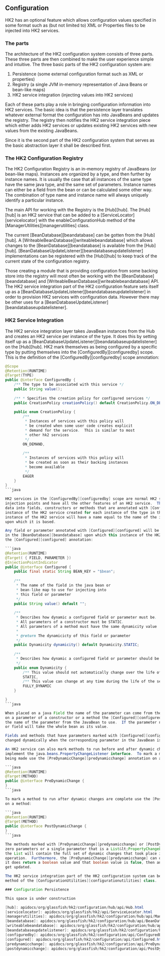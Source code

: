 ## Configuration

HK2 has an optional feature which allows configuration values specified in some format
such as (but not limited to) XML or Properties files to be injected into HK2 services.

### The parts

The architecture of the HK2 configuration system consists of three parts.  These three parts are
then combined to make the user experience simple and intuitive.  The three basic parts of the
HK2 configuration system are:

1.  Persistence (some external configuration format such as XML or properties)
2.  Registry (a single JVM in-memory representation of Java Beans or bean-like maps)
3.  HK2 service integration (injecting values into HK2 services)

Each of these parts play a role in bringing configuration information into HK2 services.  The basic
idea is that the persistence layer translates whatever external format the configuration has into
JavaBeans and updates the registry.  The registry then notifies the HK2 service integration piece
which either adds HK2 services or updates existing HK2 services with new values from the existing
JavaBeans.

Since it is the second part of the HK2 configuration system that serves as the basic abstraction
layer it shall be described first.

### The HK2 Configuration Registry

The HK2 Configuration Registry is an in-memory registry of JavaBeans (or bean-like maps).  Instances
are organized by a type, and then further by instance names.  It is usually the case that all instances
of the same type have the same java type, and the same set of parameters.  Instance names can either
be a field from the bean or can be calculated some other way.  The combination of type name and
instance name will always uniquely identify a particular instance.

The main API for working with the Registry is the [Hub][hub].  The [Hub][hub] is an HK2 service that
can be added to a [ServiceLocator][servicelocator] with the enableConfigurationHub method of the
[ManagerUtilities][managerutilities] class.

The current [BeanDatabase][beandatabase] can be gotten from the [Hub][hub]. A 
[WriteableBeanDatabase][writeablebeandatabase] which allows changes to the [BeanDatabase][beandatabase]
is available from the [Hub][hub].  [BeanDatabaseUpdateListener][beandatabaseupdatelistener] implementations
can be registered with the [Hub][hub] to keep track of the current state of the configuration registry.

Those creating a module that is providing configuration from some backing store into the registry will
most often be working with the [BeanDatabase][beandatabase] and [WriteableBeanDatabase][writeablebeandatabase]
API.  The HK2 service integration part of the HK2 configuration feature sets itself up as a
[BeanDatabaseUpdateListener][beandatabaseupdatelistener] in order to provision HK2 services with configuration
data.  However there may be other uses for a [BeanDatabaseUpdateListener][beandatabaseupdatelistener].

### HK2 Service Integration

The HK2 service integration layer takes JavaBean instances from the Hub and creates an HK2 service per instance
of the type.  It does this by setting itself up as a [BeanDatabaseUpdateListener][beandatabaseupdatelistener]
on the [Hub][hub].  HK2 mark themselves as being configured by a specific type by putting themselves into
the [ConfiguredBy][configuredby] scope.  This is the definition of the [ConfiguredBy][configuredby] scope
annotation:

```java
@Scope
@Retention(RUNTIME)
@Target(TYPE)
public @interface ConfiguredBy {
    /** The type to be associated with this service */
    public String value();
    
    /** * Specifies the creation policy for configured services */
    public CreationPolicy creationPolicy() default CreationPolicy.ON_DEMAND;
    
    public enum CreationPolicy {
        /**
         * Instances of services with this policy will
         * be created when some user code creates explicit
         * demand for the service.  This is similar to most
         * other hk2 services
         */
        ON_DEMAND,
        
        /**
         * Instances of services with this policy will
         * be created as soon as their backing instances
         * become available
         */
        EAGER
    }
}
```java

HK2 services in the [ConfiguredBy][configuredby] scope are normal HK2 services in that they can have normal
injection points and have all the other features of an HK2 service.  They are also able to inject configuration
data into fields, constructors or methods that are annotated with [Configured][configured].  There will be one
instance of the HK2 service created for each instance of the type in the [BeanDatabase][beandatabase].  Each
instance of the HK2 service will have a name equal to the name of the instance in the [BeanDatabase][beandatabase]
upon which it is based.

Any field or parameter annotated with [Configured][configured] will be injected with a value from the JavaBean instance
in the [BeanDatabase][beandatabase] upon which this instance of the HK2 service is based.  This is the definition of
the [Configured][configured] annotation:

```java
@Retention(RUNTIME)
@Target( { FIELD, PARAMETER })
@InjectionPointIndicator
public @interface Configured {
    public final static String BEAN_KEY = "$bean";
    
    /**
     * The name of the field in the java bean or
     * bean-like map to use for injecting into
     * this field or parameter
     */
    public String value() default "";
    
    /**
     * Describes how dynamic a configured field or parameter must be.
     * All parameters of a constructor must be STATIC.
     * All parameters of a method must have the same dynamicity value
     * 
     * @return The dynamicicty of this field or parameter
     */
    public Dynamicity dynamicity() default Dynamicity.STATIC;
    
    /**
     * Describes how dynamic a configured field or parameter should be
     */
    public enum Dynamicity {
        /** This value should not automatically change over the life of the service instance */
        STATIC,
        /** This value can change at any time during the life of the service instance */
        FULLY_DYNAMIC
    }

}
```java

When placed on a java Field the name of the parameter can come from the name of the field.  However, when placed
on a parameter of a constructor or a method the [Configured][configured] value field must be filled in with
the name of the parameter from the JavaBean to use.  If the parameter name is &quot;$bean&quot; then the parameter
or field will take the whole bean as its value.

Fields and methods that have parameters marked with [Configured][configured] can opt in to having those values
changed dynamically when the corresponding parameter in the JavaBean is modified.

An HK2 service can also mark methods to run before and after dynamic changes are taking place, and it can also
implement the java.beans.PropertyChangeListener interface.  To mark a method to run prior to dynamic changes
being made use the [PreDynamicChange][predynamicchange] annotation on a method:

```java
@Retention(RUNTIME)
@Target(METHOD)
public @interface PreDynamicChange {
}
```java

To mark a method to run after dynamic changes are complete use the [PostDynamicChange][postdynamicchange] annotation
on a method:

```java
@Retention(RUNTIME)
@Target(METHOD)
public @interface PostDynamicChange {
}
```java

The methods marked with [PreDynamicChange][predynamicchange] or [PostDynamicChange][postdynamicchange] can take
zero parameters or a single parameter that is a List&lt;PropertyChangeListener&gt;.  If the List version is used
the List will contain the full set of dynamic changes that took place in a single [BeanDatabase][beandatabase]
operation.  Furthermore, the [PreDynamicChange][predynamicchange] can optionally return a boolean value.  If
it does return a boolean value and that boolean value is false, then any fields marked as being dynamic will NOT
get updated.

The HK2 service integration part of the HK2 configuration system can be enabled using the enableConfigurationSystem
method of the [ConfigurationUtilities][configurationutilities] class.

### Configuration Persistence

This space is under construction

[hub]: apidocs/org/glassfish/hk2/configuration/hub/api/Hub.html
[servicelocator]: apidocs/org/glassfish/hk2/api/ServiceLocator.html
[managerutilities]: apidocs/org/glassfish/hk2/configuration/hub/api/ManagerUtilities.html
[beandatabase]: apidocs/org/glassfish/hk2/configuration/hub/api/BeanDatabase.html
[writeablebeandatabase]: apidocs/org/glassfish/hk2/configuration/hub/api/WriteableBeanDatabase.html
[beandatabaseupdatelistener]: apidocs/org/glassfish/hk2/configuration/hub/api/BeanDatabaseUpdateListener.html
[configuredby]: apidocs/org/glassfish/hk2/configuration/api/ConfiguredBy.html
[configured]: apidocs/org/glassfish/hk2/configuration/api/Configured.html
[predynamicchange]: apidocs/org/glassfish/hk2/configuration/api/PreDynamicChange.html
[postdynamicchange]: apidocs/org/glassfish/hk2/configuration/api/PostDynamicChange.html